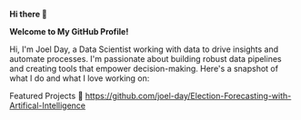 **Hi there 👋**

**Welcome to My GitHub Profile!**

Hi, I'm Joel Day, a Data Scientist working with data to drive insights and automate processes. I'm passionate about building robust data pipelines and creating tools that empower decision-making. Here's a snapshot of what I do and what I love working on:

Featured Projects 🌟
https://github.com/joel-day/Election-Forecasting-with-Artifical-Intelligence
